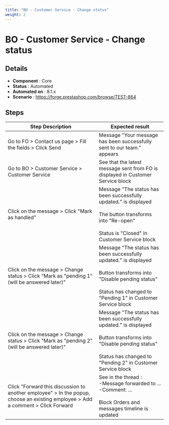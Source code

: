 ```yaml
---
title: "BO - Customer Service - Change status"
weight: 2
---
```


# BO - Customer Service - Change status
## Details
* **Component** : Core
* **Status** : Automated
* **Automated on** : 8.1.x
* **Scenario** : https://forge.prestashop.com/browse/TEST-864

## Steps
| Step Description | Expected result |
| ----- | ----- |
| Go to FO > Contact us page > Fill the fields > Click Send | Message "Your message has been successfully sent to our team." appears |
| Go to BO > Customer Service > Customer Service | See that the latest message sent from FO is displayed in Customer Service block |
| Click on the message > Click "Mark as handled" | Message "The status has been successfully updated." is displayed<br><br>The button transforms into "Re-open"<br><br>Status is "Closed" in Customer Service block |
| Click on the message > Change status > Click "Mark as "pending 1" (will be answered later)" | Message "The status has been successfully updated." is displayed<br><br>Button transforms into "Disable pending status"<br><br>Status has changed to "Pending 1" in Customer Service block |
| Click on the message > Change status > Click "Mark as "pending 2" (will be answered later)" | Message "The status has been successfully updated." is displayed<br><br>Button transforms into "Disable pending status"<br><br>Status has changed to "Pending 2" in Customer Service block |
| Click "Forward this discussion to another employee" > In the popup, choose an existing employee > Add a comment > Click Forward | See in the thread :<br>-Message forwarded to ...<br>-Comment: ...<br><br>Block Orders and messages timeline is updated |
